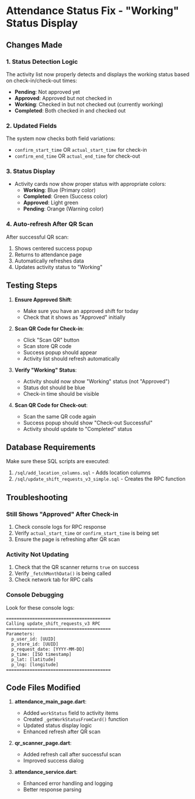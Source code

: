 # Attendance Status Fix - "Working" Status Display

## Changes Made

### 1. Status Detection Logic
The activity list now properly detects and displays the working status based on check-in/check-out times:

- **Pending**: Not approved yet
- **Approved**: Approved but not checked in
- **Working**: Checked in but not checked out (currently working) 
- **Completed**: Both checked in and checked out

### 2. Updated Fields
The system now checks both field variations:
- `confirm_start_time` OR `actual_start_time` for check-in
- `confirm_end_time` OR `actual_end_time` for check-out

### 3. Status Display
- Activity cards now show proper status with appropriate colors:
  - **Working**: Blue (Primary color)
  - **Completed**: Green (Success color)
  - **Approved**: Light green
  - **Pending**: Orange (Warning color)

### 4. Auto-refresh After QR Scan
After successful QR scan:
1. Shows centered success popup
2. Returns to attendance page
3. Automatically refreshes data
4. Updates activity status to "Working"

## Testing Steps

1. **Ensure Approved Shift**:
   - Make sure you have an approved shift for today
   - Check that it shows as "Approved" initially

2. **Scan QR Code for Check-in**:
   - Click "Scan QR" button
   - Scan store QR code
   - Success popup should appear
   - Activity list should refresh automatically

3. **Verify "Working" Status**:
   - Activity should now show "Working" status (not "Approved")
   - Status dot should be blue
   - Check-in time should be visible

4. **Scan QR Code for Check-out**:
   - Scan the same QR code again
   - Success popup should show "Check-out Successful"
   - Activity should update to "Completed" status

## Database Requirements

Make sure these SQL scripts are executed:
1. `/sql/add_location_columns.sql` - Adds location columns
2. `/sql/update_shift_requests_v3_simple.sql` - Creates the RPC function

## Troubleshooting

### Still Shows "Approved" After Check-in
1. Check console logs for RPC response
2. Verify `actual_start_time` or `confirm_start_time` is being set
3. Ensure the page is refreshing after QR scan

### Activity Not Updating
1. Check that the QR scanner returns `true` on success
2. Verify `_fetchMonthData()` is being called
3. Check network tab for RPC calls

### Console Debugging
Look for these console logs:
```
========================================
Calling update_shift_requests_v3 RPC
========================================
Parameters:
  p_user_id: [UUID]
  p_store_id: [UUID]
  p_request_date: [YYYY-MM-DD]
  p_time: [ISO timestamp]
  p_lat: [latitude]
  p_lng: [longitude]
========================================
```

## Code Files Modified

1. **attendance_main_page.dart**:
   - Added `workStatus` field to activity items
   - Created `_getWorkStatusFromCard()` function
   - Updated status display logic
   - Enhanced refresh after QR scan

2. **qr_scanner_page.dart**:
   - Added refresh call after successful scan
   - Improved success dialog

3. **attendance_service.dart**:
   - Enhanced error handling and logging
   - Better response parsing
